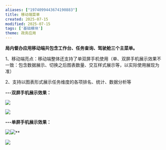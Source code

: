 ```yaml
---
aliases: ["1974099443674190883"]
title: 移动端菜单
created: 2025-07-15
modified: 2025-07-15
tags: ['基础模块']
theme: 政务应用
---
```


**局内督办应用移动端共包含工作台、任务查询、驾驶舱三个主菜单。**

1、移动端亮点：移动端整体还支持了单双屏手机使用（单、双屏手机展示效果不一致：包含数据展示、切换之后图表数量、交互样式展示等，以实际使用展现为准）

2、支持以图表形式展示任务维度的各项排名、统计、数据分析等

**---双屏手机展示效果：**

![](46c33936b52248ac18c1ef3ece95c6fc.jpg)

![](71e5bad3eb0a4e7489da6de05758b764.jpg)

**---单屏手机展示效果：**

**![](681395a40860eedbd349879e446c36cf.jpg)**![](7af44f8ee0dd105975f60a129d268c0d.jpg)**

![](e2c6235a93f7163f3fe7ec2f515a8a38.jpg)